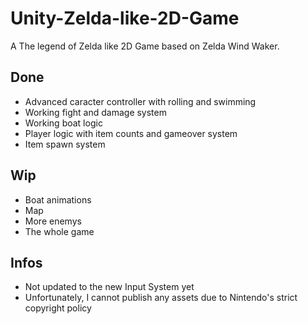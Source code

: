 # Unity-Zelda-like-2D-Game
A The legend of Zelda like 2D Game based on Zelda Wind Waker.
## Done
- Advanced caracter controller with rolling and swimming
- Working fight and damage system
- Working boat logic
- Player logic with item counts and gameover system
- Item spawn system

  
## Wip
- Boat animations
- Map
- More enemys
- The whole game
  
## Infos
- Not updated to the new Input System yet
- Unfortunately, I cannot publish any assets due to Nintendo's strict copyright policy
